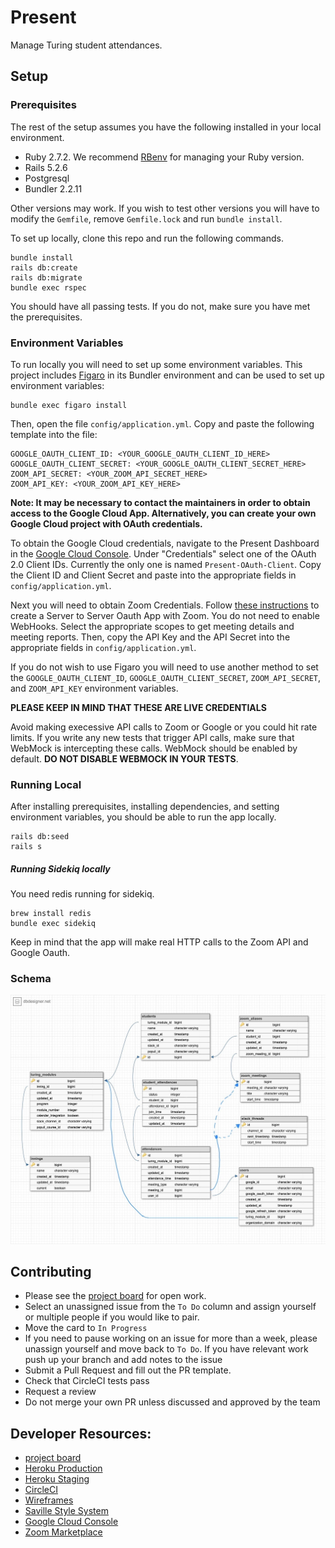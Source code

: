 # Present

Manage Turing student attendances.

## Setup

### Prerequisites

The rest of the setup assumes you have the following installed in your local environment.

* Ruby 2.7.2. We recommend [RBenv](https://github.com/rbenv/rbenv) for managing your Ruby version.
* Rails 5.2.6
* Postgresql
* Bundler 2.2.11



Other versions may work. If you wish to test other versions you will have to modify the `Gemfile`, remove `Gemfile.lock` and run `bundle install`.


To set up locally, clone this repo and run the following commands.

```
bundle install
rails db:create
rails db:migrate
bundle exec rspec
```

You should have all passing tests. If you do not, make sure you have met the prerequisites.

### Environment Variables

To run locally you will need to set up some environment variables. This project includes [Figaro](https://github.com/laserlemon/figaro) in its Bundler environment and can be used to set up environment variables:

```
bundle exec figaro install
```

Then, open the file `config/application.yml`. Copy and paste the following template into the file:

```
GOOGLE_OAUTH_CLIENT_ID: <YOUR_GOOGLE_OAUTH_CLIENT_ID_HERE>
GOOGLE_OAUTH_CLIENT_SECRET: <YOUR_GOOGLE_OAUTH_CLIENT_SECRET_HERE>
ZOOM_API_SECRET: <YOUR_ZOOM_API_SECRET_HERE>
ZOOM_API_KEY: <YOUR_ZOOM_API_KEY_HERE>
```

**Note: It may be necessary to contact the maintainers in order to obtain access to the Google Cloud App. Alternatively, you can create your own Google Cloud project with OAuth credentials.**

To obtain the Google Cloud credentials, navigate to the Present Dashboard in the [Google Cloud Console](https://console.cloud.google.com/apis/dashboard?project=present-334418). Under "Credentials" select one of the OAuth 2.0 Client IDs. Currently the only one is named `Present-OAuth-Client`. Copy the Client ID and Client Secret and paste into the appropriate fields in `config/application.yml`.

Next you will need to obtain Zoom Credentials. Follow [these instructions](https://marketplace.zoom.us/docs/guides/build/server-to-server-oauth-app/#create-a-server-to-server-oauth-app) to create a Server to Server Oauth App with Zoom. You do not need to enable WebHooks. Select the appropriate scopes to get meeting details and meeting reports. Then, copy the API Key and the API Secret into the appropriate fields in `config/application.yml`.

If you do not wish to use Figaro you will need to use another method to set the `GOOGLE_OAUTH_CLIENT_ID`, `GOOGLE_OAUTH_CLIENT_SECRET`, `ZOOM_API_SECRET`, and `ZOOM_API_KEY` environment variables.

**PLEASE KEEP IN MIND THAT THESE ARE LIVE CREDENTIALS**

Avoid making execessive API calls to Zoom or Google or you could hit rate limits. If you write any new tests that trigger API calls, make sure that WebMock is intercepting these calls. WebMock should be enabled by default. **DO NOT DISABLE WEBMOCK IN YOUR TESTS**.

### Running Local

After installing prerequisites, installing dependencies, and setting environment variables, you should be able to run the app locally.

```
rails db:seed
rails s
```

##### Running Sidekiq locally

You need redis running for sidekiq.

```
brew install redis
bundle exec sidekiq
```

Keep in mind that the app will make real HTTP calls to the Zoom API and Google Oauth.

### Schema

![Schema](./doc/schema.jpg)

## Contributing

* Please see the [project board](https://github.com/turingschool/present/projects/1) for open work.
* Select an unassigned issue from the `To Do` column and assign yourself or multiple people if you would like to pair.
* Move the card to `In Progress`
* If you need to pause working on an issue for more than a week, please unassign yourself and move back to `To Do`. If you have relevant work push up your branch and add notes to the issue
* Submit a Pull Request and fill out the PR template.
* Check that CircleCI tests pass
* Request a review
* Do not merge your own PR unless discussed and approved by the team


## Developer Resources:

* [project board](https://github.com/turingschool/present/projects/1)
* [Heroku Production](http://turing-present.herokuapp.com)
* [Heroku Staging](https://turing-present-staging.herokuapp.com/)
* [CircleCI](https://app.circleci.com/pipelines/github/turingschool/present?filter=all)
* [Wireframes](https://miro.com/app/board/o9J_luclx_c=/)
* [Saville Style System](https://savile.turing.edu/)
* [Google Cloud Console](https://console.cloud.google.com/apis/dashboard?project=present-334418)
* [Zoom Marketplace](https://marketplace.zoom.us/)
